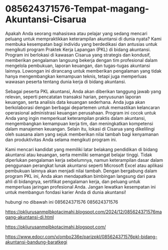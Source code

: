 # 085624371576-Tempat-magang-Akuntansi-Cisarua
Apakah Anda seorang mahasiswa atau pelajar yang sedang mencari peluang untuk mempraktikkan keterampilan akuntansi di dunia nyata? Kami membuka kesempatan bagi individu yang berdedikasi dan antusias untuk mengikuti program Praktek Kerja Lapangan (PKL) di bidang akuntansi. Program ini berlokasi di kawasan Cisarua yang strategis dan kondusif, memberikan pengalaman langsung bekerja dengan tim profesional dalam mengelola pembukuan, laporan keuangan, dan tugas-tugas akuntansi lainnya. Lowongan ini dirancang untuk memberikan pengalaman yang tidak hanya mengembangkan kemampuan teknis, tetapi juga memperluas wawasan peserta tentang dunia kerja di bidang akuntansi.

Sebagai peserta PKL akuntansi, Anda akan diberikan tanggung jawab yang relevan, seperti pencatatan transaksi harian, penyusunan laporan keuangan, serta analisis data keuangan sederhana. Anda juga akan berkolaborasi dengan berbagai departemen untuk memastikan kelancaran operasional administrasi keuangan perusahaan. Program ini cocok untuk Anda yang ingin memperkuat keterampilan praktis dalam akuntansi, mengembangkan kemampuan kerja tim, dan meningkatkan kompetensi dalam manajemen keuangan. Selain itu, lokasi di Cisarua yang dikelilingi oleh suasana alam yang sejuk memberikan nilai tambah bagi kenyamanan dan produktivitas Anda selama mengikuti program ini.

Kami mencari kandidat yang memiliki latar belakang pendidikan di bidang akuntansi atau keuangan, serta memiliki semangat belajar tinggi. Tidak diperlukan pengalaman kerja sebelumnya, namun keterampilan dasar dalam penggunaan perangkat lunak akuntansi seperti Microsoft Excel atau aplikasi pembukuan lainnya akan menjadi nilai tambah. Dengan bergabung dalam program PKL ini, Anda akan mendapatkan bimbingan langsung dari para ahli di bidangnya, sertifikat pengalaman kerja, dan peluang untuk memperluas jaringan profesional Anda. Jangan lewatkan kesempatan ini untuk membangun fondasi karier Anda di dunia akuntansi!

hubungi no dibawah ini
085624371576
085624371576

https://pkljurusanmplbkotacimahi.blogspot.com/2024/12/085624371576magang-akuntansi-di.html

https://pkljurusanmplbkotacimahi.blogspot.com/

https://www.edocr.com/v/ombo236e/parizpkl/085624371576pkl-bidang-akuntansi-bandung-baratkegi

